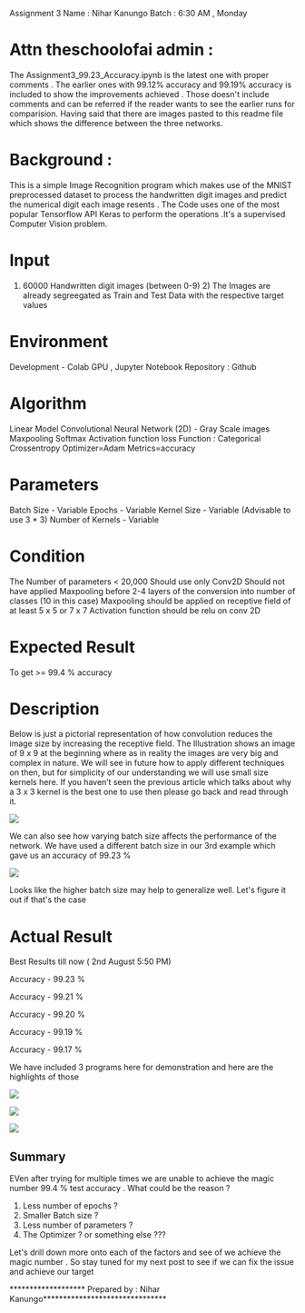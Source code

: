 Assignment 3
Name : Nihar Kanungo Batch : 6:30 AM , Monday


Attn theschoolofai admin :
===========================

The Assignment3_99.23_Accuracy.ipynb is the latest one with proper comments . The earlier ones with 99.12% accuracy and 99.19% accuracy is included to show the improvements achieved . Those doesn't include comments and can be referred if the reader wants to see the earlier runs for comparision. Having said that there are images pasted to this readme file which shows the difference between the three networks.


Background :
===========

This is a simple Image Recognition program which makes use of the MNIST preprocessed dataset to process the handwritten digit images and predict the numerical digit each image resents . The Code uses one of the most popular Tensorflow API Keras to perform the operations .It's a supervised Computer Vision problem.

Input
===========
1) 60000 Handwritten digit images (between 0-9) 2) The Images are already segreegated as Train and Test Data with the respective target values

Environment
===========
Development - Colab GPU , Jupyter Notebook
Repository : Github

Algorithm
===========
Linear Model 
Convolutional Neural Network (2D) - Gray Scale images
Maxpooling 
Softmax Activation function
loss Function : Categorical Crossentropy
Optimizer=Adam
Metrics=accuracy

Parameters
===========
Batch Size - Variable 
Epochs - Variable
Kernel Size - Variable (Advisable to use 3 * 3)
Number of Kernels - Variable 

Condition
===========
The Number of parameters < 20,000
Should use only Conv2D
Should not have applied Maxpooling before 2-4 layers of the conversion into number of classes (10 in this case)
Maxpooling should be applied on receptive field of at least 5 x 5 or 7 x 7
Activation function should be relu on conv 2D

Expected Result
===========
To get >= 99.4 % accuracy

Description
=============
Below is just a pictorial representation of how convolution reduces the image size by increasing the receptive field. 
The Illustration shows an image of 9 x 9 at the beginning where as in reality the images are very big and complex in nature. We will see in future how to apply different techniques on then, but for simplicity of our understanding we will use small size kernels here. If you haven’t seen the previous article which talks about why a 3 x 3 kernel is the best one to use then please go back and read through it. 

![](images/conv.png)

We can also see how varying batch size affects the performance of the network. We have used a different batch size in our 3rd example which gave us an accuracy of 99.23 %

![](images/Batchsize.png)

Looks like the higher batch size may help to generalize well. Let's figure it out if that's the case



Actual Result
===========
Best Results till now ( 2nd August 5:50 PM)

Accuracy - 99.23 %

Accuracy - 99.21 %

Accuracy - 99.20 %

Accuracy - 99.19 %

Accuracy - 99.17 %

We have included 3 programs here for demonstration and here are the highlights of those

![](images/99.11.png)

![](images/99.19.png)

![](images/99.23.png)



Summary
-----------
EVen after trying for multiple times we are unable to achieve the magic number 99.4 % test accuracy . What could be the reason ?

1. Less number of epochs ?
2. Smaller Batch size ?
3. Less number of parameters ?
4. The Optimizer ? 
or something else ???

Let's drill down more onto each of the factors and see of we achieve the magic number . So stay tuned for my next post to see if we can fix the issue and achieve our target

*******************  Prepared by : Nihar Kanungo*******************************

